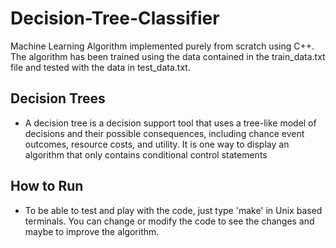 # Decision-Tree-Classifier

Machine Learning Algorithm implemented purely from scratch using C++. The algorithm has been trained using the data contained in the train_data.txt file and tested with the data in test_data.txt.

## Decision Trees
- A decision tree is a decision support tool that uses a tree-like model of decisions and their possible consequences, including chance event outcomes, resource costs, and utility. It is one way to display an algorithm that only contains conditional control statements

## How to Run
- To be able to test and play with the code, just type 'make' in Unix based terminals. You can change or modify the code to see the changes and maybe to improve the algorithm.
